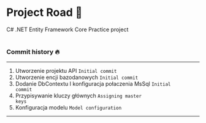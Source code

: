 # Project Road 🌌
C# .NET Entity Framework Core Practice project
<br><br>
### Commit history 🔥

***

1. Utworzenie projektu API <code>Initial commit</code>
2. Utworzenie encji bazodanowych <code>Initial commit</code>
3. Dodanie DbContextu I konfiguracja połaczenia MsSql <code>Initial commit</code>
4. Przypisywanie kluczy głównych <code>Assigning master keys</code>
5. Konfiguracja modelu <code>Model configuration</code>

***
